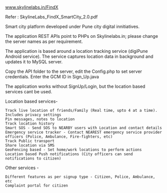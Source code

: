 www.skylinelabs.in/FindX

Refer : SkylineLabs_FindX_SmartCity_2.0.pdf

Smart city platform developed under Pune city digital innitiatives.

The application REST APIs point to PHPs on Skylinelabs.in; please change the server names as per requirement.

The application is based around a location tracking service (digiPune Android service). The service captures location data in background and updates it to MySQL server.

Copy the API folder to the server, edit the Config.php to set server credentials. Enter the GCM ID in Sign_Up.java

The application works without SignUp/Login, but the location based services cant be used.

Location based services-

    Track live location of friends/Family (Real time, upto 4 at a time). Includes privacy settings
    Pin messages, notes to location
    Track location history
    Smart SOS - Send SOS to NEARBY users with Location and contact details
    Emergency service tracker - Contact NEAREST emergency service provider officers (Police, Ambulance, Fire-fighters, etc)
    Track Public transport
    Share location via SMS
    GeoFencing based - Set home/work locations to perform actions
    Location based Push notifications (City officers can send notifications to citizen)

Other services -

    Different features as per signup type - Citizen, Police, Ambulance, etc
    Complaint portal for citizen

